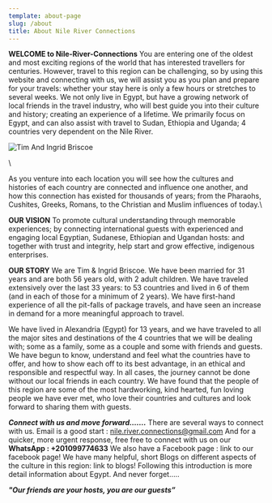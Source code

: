 ```yaml
---
template: about-page
slug: /about
title: About Nile River Connections
---
```

**WELCOME to Nile-River-Connections**
You are entering one of the oldest and most exciting regions of the world that has interested travellers for
centuries. However, travel to this region can be challenging, so by using this website and connecting with us,
we will assist you as you plan and prepare for your travels: whether your stay here is only a few hours or
stretches to several weeks. We not only live in Egypt, but have a growing network of local friends in the travel
industry, who will best guide you into their culture and history; creating an experience of a lifetime.
We primarily focus on Egypt, and can also assist with travel to Sudan, Ethiopia and Uganda; 4 countries very
dependent on the Nile River.

![Tim And Ingrid Briscoe](/assets/tim-_-ingrid-alexandria-egypt-2021-.jpeg "WELCOME to Nile-River-Connections")

\

As you venture into each location you will see how the cultures and histories of each country are connected
and influence one another, and how this connection has existed for thousands of years; from the Pharaohs,
Cushites, Greeks, Romans, to the Christian and Muslim influences of today.\

**OUR VISION**
To promote cultural understanding through memorable experiences; by connecting international guests with
experienced and engaging local Egyptian, Sudanese, Ethiopian and Ugandan hosts: and together with trust
and integrity, help start and grow effective, indigenous enterprises.

**OUR STORY**
We are Tim & Ingrid Briscoe. We have been married for 31 years and are both 56
years old, with 2 adult children. We have traveled extensively over the last 33
years: to 53 countries and lived in 6 of them (and in each of those for a minimum of
2 years). We have first-hand experience of all the pit-falls of package travels, and
have seen an increase in demand for a more meaningful approach to travel.


We have lived in Alexandria (Egypt) for 13 years, and we have traveled to all the
major sites and destinations of the 4 countries that we will be dealing with; some as a family, some as a couple
and some with friends and guests. We have begun to know, understand and feel what the countries have to
offer, and how to show each off to its best advantage, in an ethical and responsible and respectful way.
In all cases, the journey cannot be done without our local friends in each country. We have found that the
people of this region are some of the most hardworking, kind hearted, fun loving people we have ever met,
who love their countries and cultures and look forward to sharing them with guests.


***Connect with us and move forward…….***
There are several ways to connect with us. Email is a good start : [nile.river.connections@gmail.com](mailto:nile.river.connections@gmail.com)
And for a quicker, more urgent response, free free to connect with us on our **WhatsApp : +201099774633**
We also have a Facebook page : link to our facebook page!
We have many helpful, short Blogs on different aspects of the culture in this region: link to blogs!
Following this introduction is more detail information about Egypt. And never forget…..

***"Our friends are your hosts, you are our guests”***
